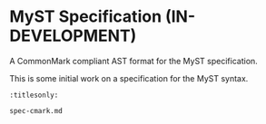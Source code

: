 # MyST Specification (IN-DEVELOPMENT)

A CommonMark compliant AST format for the MyST specification.

This is some initial work on a specification for the MyST syntax.

```{toctree}
:titlesonly:

spec-cmark.md
```
